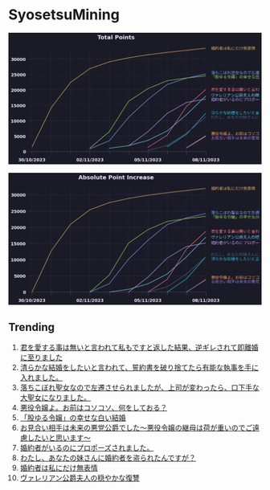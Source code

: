 # SyosetsuMining


![](https://raw.githubusercontent.com/exc4l/SyosetsuMining/main/plots/point_trend.png)

![](https://raw.githubusercontent.com/exc4l/SyosetsuMining/main/plots/point_increase.png)


## Trending

1. [君を愛する事は無いと言われて私もですと返した結果、逆ギレされて即離婚に至りました](https://ncode.syosetu.com/n3435im/)
2. [清らかな結婚をしたいと言われて、誓約書を破り捨てたら有能な執事を手に入れました。](https://ncode.syosetu.com/n3982im/)
3. [落ちこぼれ聖女なので左遷させられましたが、上司が変わったら、口下手な大聖女になりました。](https://ncode.syosetu.com/n2342im/)
4. [悪役令嬢よ。お前はコソコソ、何をしておる？](https://ncode.syosetu.com/n4417im/)
5. [「股ゆる令嬢」の幸せな白い結婚](https://ncode.syosetu.com/n2459im/)
6. [お見合い相手は未来の悪党公爵でした～悪役令嬢の継母は荷が重いのでご遠慮したいと思います～](https://ncode.syosetu.com/n4444im/)
7. [婚約者がいるのにプロポーズされました。](https://ncode.syosetu.com/n3215im/)
8. [わたし、あなたの妹さんに婚約者を盗られたんですが？](https://ncode.syosetu.com/n3579im/)
9. [婚約者は私にだけ無表情](https://ncode.syosetu.com/n0991im/)
10. [ヴァレリアン公爵夫人の穏やかな復讐](https://ncode.syosetu.com/n0769ik/)
